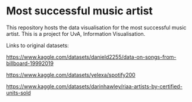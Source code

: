 # Most successful music artist

This repository hosts the data visualisation for the most successful music artist.
This is a project for UvA, Information Visualisation.

Links to original datasets:

https://www.kaggle.com/datasets/danield2255/data-on-songs-from-billboard-19992019

https://www.kaggle.com/datasets/yelexa/spotify200

https://www.kaggle.com/datasets/darinhawley/riaa-artists-by-certified-units-sold

